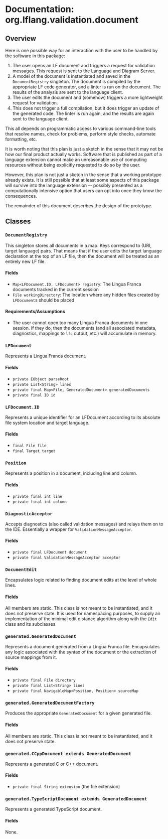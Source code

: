 # Documentation: org.lflang.validation.document

## Overview

Here is one possible way for an interaction with the user to be handled by the software in this package:
1. The user opens an LF document and triggers a request for validation messages. This request is sent to the Language and Diagram Server.
1. A model of the document is instantiated and saved in the `DocumentRegistry` singleton. The document is compiled by the appropriate LF code generator, and a linter is run on the document. The results of the analysis are sent to the language client.
1. The user edits the document and (somehow) triggers a more lightweight request for validation.
1. This does not trigger a full compilation, but it does trigger an update of the generated code. The linter is run again, and the results are again sent to the language client.

This all depends on programmatic access to various command-line tools that resolve names, check for problems, perform style checks, automate formatting, etc.

It is worth noting that this plan is just a sketch in the sense that it may not be how our final product actually works. Software that is published as part of a language extension cannot make an unreasonable use of computing resources without being explicitly requested to do so by the user.

However, this plan is not just a sketch in the sense that a working prototype already exists. It is still possible that at least some aspects of this package will survive into the language extension -- possibly presented as a computationally intensive option that users can opt into once they know the consequences.

The remainder of this document describes the design of the prototype.

## Classes

### `DocumentRegistry`
This singleton stores all documents in a map. Keys correspond to (URI, target language) pairs. That means that if the user edits the target language declaration at the top of an LF file, then the document will be treated as an entirely new LF file.

#### Fields
* `Map<LFDocument.ID, LFDocument> registry`: The Lingua Franca documents tracked in the current session
* `File workingDirectory`: The location where any hidden files created by `LFDocument`s should be placed

#### Requirements/Assumptions
* The user cannot open too many Lingua Franca documents in one session. If they do, then the documents (and all associated metadata, diagnostics, mappings to `lfc` output, etc.) will accumulate in memory.

### `LFDocument`
Represents a Lingua Franca document.

#### Fields
* `private EObject parseRoot`
* `private List<String> lines`
* `private final Map<File, GeneratedDocument> generatedDocuments`
* `private final ID id`

### `LFDocument.ID`
Represents a unique identifier for an LFDocument according to its absolute file system location and target language.

#### Fields
* `final File file`
* `final Target target`

### `Position`
Represents a position in a document, including line and column.

#### Fields
* `private final int line`
* `private final int column`

### `DiagnosticAcceptor`
Accepts diagnostics (also called validation messages) and relays them on to the IDE. Essentially a wrapper for `ValidationMessageAcceptor`.

#### Fields
* `private final LFDocument document`
* `private final ValidationMessageAcceptor acceptor`

### `DocumentEdit`
Encapsulates logic related to finding document edits at the level of whole lines.

#### Fields
All members are static. This class is not meant to be instantiated, and it does not preserve state. It is used for namespacing purposes, to supply an implementation of the minimal edit distance algorithm along with the `Edit` class and its subclasses.

### `generated.GeneratedDocument`
Represents a document generated from a Lingua Franca file. Encapsulates any logic associated with the syntax of the document or the extraction of source mappings from it.

#### Fields
* `private final File directory`
* `private final List<String> lines`
* `private final NavigableMap<Position, Position> sourceMap`

### `generated.GeneratedDocumentFactory`
Produces the appropriate `GeneratedDocument` for a given generated file.

#### Fields
All members are static. This class is not meant to be instantiated, and it does not preserve state.

### `generated.CCppDocument extends GeneratedDocument`
Represents a generated C or C++ document.

#### Fields
* `private final String extension` (the file extension)

### `generated.TypeScriptDocument extends GeneratedDocument`
Represents a generated TypeScript document.

#### Fields
None.
